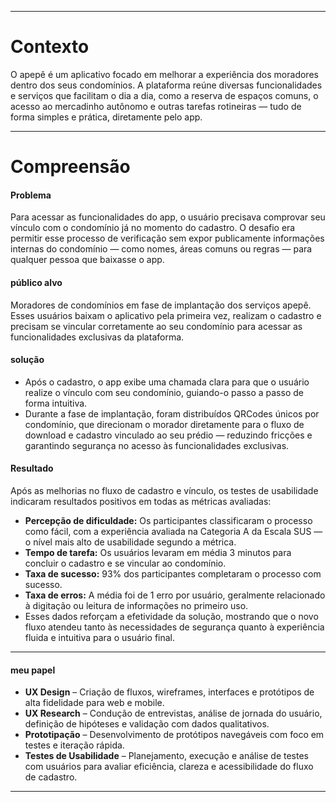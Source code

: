 ______________________________________
# Contexto
O apepê é um aplicativo focado em melhorar a experiência dos moradores dentro dos seus condomínios. A plataforma reúne diversas funcionalidades e serviços que facilitam o dia a dia, como a reserva de espaços comuns, o acesso ao mercadinho autônomo e outras tarefas rotineiras — tudo de forma simples e prática, diretamente pelo app.
_________________________________________
# Compreensão
<div class="prose max-w-4xl mx-auto">
  <div class="grid grid-cols-1 md:grid-cols-2 gap-8"> 
    <div>
      <h4>Problema</h4>
      <p>
        Para acessar as funcionalidades do app, o usuário precisava comprovar seu vínculo com o condomínio já no momento do cadastro. 
        O desafio era permitir esse processo de verificação sem expor publicamente informações internas do condomínio — como nomes, áreas comuns ou regras — para qualquer pessoa que baixasse o app.
      </p>
    </div>
    <div>
      <h4>público alvo</h4>
      <p>
        Moradores de condomínios em fase de implantação dos serviços apepê.
        Esses usuários baixam o aplicativo pela primeira vez, realizam o cadastro e precisam se vincular corretamente ao seu condomínio para acessar as funcionalidades exclusivas da plataforma.
      </p>
    </div>
    <div>
      <h4>solução</h4>
      <ul class="list pl-6 text-gray-700">
          <li>
            Após o cadastro, o app exibe uma chamada clara para que o usuário realize o vínculo com seu condomínio, guiando-o passo a passo de forma intuitiva.
          </li>
          <li>
            Durante a fase de implantação, foram distribuídos QRCodes únicos por condomínio, que direcionam o morador diretamente para o fluxo de download e cadastro vinculado ao seu prédio — reduzindo fricções e garantindo segurança no acesso às funcionalidades exclusivas.
          </li>
      </ul>
    </div>
    <div>
      <h4>Resultado</h4>
        <p>
          Após as melhorias no fluxo de cadastro e vínculo, os testes de usabilidade indicaram resultados positivos em todas as métricas avaliadas:
        </p>
        <ul class="list-disc pl-6 text-gray-700 space-y-2">
          <li>
            <strong>Percepção de dificuldade:</strong> Os participantes classificaram o processo como fácil, com a experiência avaliada na Categoria A da Escala SUS — o nível mais alto de usabilidade segundo a métrica.
          </li>
          <li>
            <strong>Tempo de tarefa:</strong> Os usuários levaram em média 3 minutos para concluir o cadastro e se vincular ao condomínio.
          </li>
          <li>
            <strong>Taxa de sucesso:</strong> 93% dos participantes completaram o processo com sucesso.
          </li>
          <li>
            <strong>Taxa de erros:</strong> A média foi de 1 erro por usuário, geralmente relacionado à digitação ou leitura de informações no primeiro uso.
          </li>
          <li>
            Esses dados reforçam a efetividade da solução, mostrando que o novo fluxo atendeu tanto às necessidades de segurança quanto à experiência fluida e intuitiva para o usuário final.
          </li>
        </ul>
  </div>
</div>

____________________________________________
<div>
  <h4>meu papel</h4>
  <ul class="list-disc pl-6 text-gray-700 space-y-2">
    <li>
      <strong>UX Design</strong> – Criação de fluxos, wireframes, interfaces e protótipos de alta fidelidade para web e mobile.
    </li>
    <li>
      <strong>UX Research</strong> – Condução de entrevistas, análise de jornada do usuário, definição de hipóteses e validação com dados qualitativos.
    </li>
    <li>
      <strong>Prototipação</strong> – Desenvolvimento de protótipos navegáveis com foco em testes e iteração rápida.
    </li>
    <li>
      <strong>Testes de Usabilidade</strong> – Planejamento, execução e análise de testes com usuários para avaliar eficiência, clareza e acessibilidade do fluxo de cadastro.
    </li>
  </ul>
</div>

____________________________________